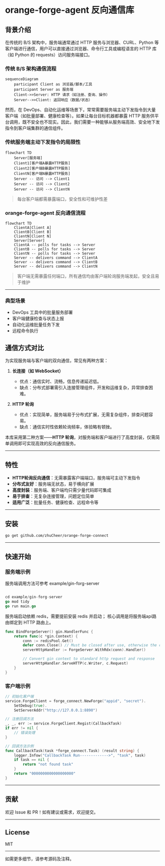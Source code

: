 # orange-forge-agent 反向通信库

## 背景介绍

在传统的 B/S 架构中，服务端通常通过 HTTP 服务与浏览器、CURL、Python 等客户端进行通信，用户可以直接通过浏览器、命令行工具或编程语言的 HTTP 库（如 Python 的 requests）访问服务端接口。

### 传统 B/S 架构通信流程

```mermaid
sequenceDiagram
    participant Client as 浏览器/脚本/工具
    participant Server as 服务端
    Client->>Server: HTTP 请求（如注册、查询、操作）
    Server-->>Client: 返回响应（数据/状态）
```

然而，在 DevOps、自动化运维等场景下，常常需要服务端主动下发指令到大量客户端（如批量部署、健康检查等）。如果让每台目标机器都暴露 HTTP 服务供平台调用，既不安全也不现实。因此，我们需要一种能够从服务端高效、安全地下发指令到客户端集群的通信组件。

### 传统服务端主动下发指令的局限性

```mermaid
flowchart TD
    Server[服务端]
    Client1[客户端A暴露HTTP服务]
    Client2[客户端B暴露HTTP服务]
    ClientN[客户端N暴露HTTP服务]
    Server -- 访问 --> Client1
    Server -- 访问 --> Client2
    Server -- 访问 --> ClientN
```

> 每台客户端都需暴露端口，安全性和可维护性差


### orange-forge-agent 反向通信流程

```mermaid
flowchart TD
    ClientA[Client A]
    ClientB[Client B]
    ClientN[Client N]
    Server[Server]
    ClientA -- polls for tasks --> Server
    ClientB -- polls for tasks --> Server
    ClientN -- polls for tasks --> Server
    Server -- delivers command --> ClientA
    Server -- delivers command --> ClientB
    Server -- delivers command --> ClientN
```

> 客户端无需暴露任何端口，所有通信均由客户端轮询服务端发起，安全且易于维护

---

### 典型场景
- DevOps 工具中的批量服务部署
- 客户端健康检查与状态上报
- 自动化运维批量任务下发
- 远程命令执行

## 通信方式对比

为实现服务端与客户端的双向通信，常见有两种方案：

1. **长连接（如 WebSocket）**
   - 优点：通信实时、流畅，信息传递延迟低。
   - 缺点：分布式部署需引入连接管理组件，开发和运维复杂，异常排查困难。

2. **HTTP 轮询**
   - 优点：实现简单，服务端易于分布式扩展，无需复杂组件，排查问题容易。
   - 缺点：通信实时性依赖轮询频率，体验略有顿挫。

本库采用第二种方案——**HTTP 轮询**，对服务端和客户端进行了高度封装，仅需简单调用即可实现高效的反向通信服务。

---

## 特性

- **HTTP轮询反向通信**：无需暴露客户端端口，服务端可主动下发指令
- **分布式友好**：服务端无状态，易于横向扩展
- **高度封装**：服务端、客户端均只需少量代码即可集成
- **易于排查**：无复杂连接管理，问题定位简单
- **适用广泛**：批量任务、健康检查、远程命令等

---

## 安装

```bash
go get github.com/zhuCheer/orange-forge-connect
```

---

## 快速开始

### 服务端示例

服务端调用方法可参考 example/gin-forg-server

```go

cd example/gin-forg-server
go mod tidy
go run main.go

```
服务端启动依赖 redis，需要提前安装 redis 并启动；
核心调用是将服务端api路由绑定到 HTTP 路由上。

```go
func BindForgeServer() gin.HandlerFunc {
	return func(c *gin.Context) {
		conn := redisPool.Get()
		defer conn.Close() // Must be closed after use, otherwise the connection will not be returned to the pool
		serverHttpHandler := ForgeServer.WithRdx(conn).Handler()

		// Convert gin context to standard http request and response
		serverHttpHandler.ServeHTTP(c.Writer, c.Request)
	}
}

```


### 客户端示例

```go
// 初始化客户端
service.ForgeClient = forge_connect.NewForge("appid", "secret").
    SetDebug(true).
    SetServerAddr("http://127.0.0.1:8890")

// 注册回调方法
_, _, err := service.ForgeClient.Regist(CallbackTask)
if err != nil {
    // 错误处理
}

// 回调方法示例
func CallbackTask(task *forge_connect.Task) (result string) {
    logger.Infow("CallbackTask Run------------->", "task", task)
    if task == nil {
        return "not found task"
    }
    return "0000000000000000000"
}
```

---


## 贡献

欢迎 Issue 和 PR！如有建议或需求，欢迎提交。

---

## License

MIT

---

如需更多细节，请参考源码及注释。

